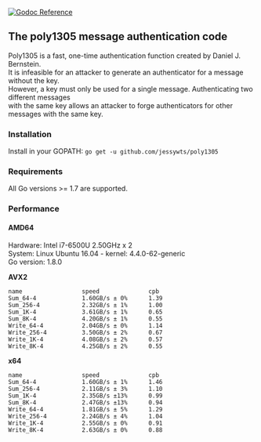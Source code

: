 [![Godoc Reference](https://godoc.org/github.com/aead/poly1305?status.svg)](https://godoc.org/github.com/aead/poly1305)

## The poly1305 message authentication code

Poly1305 is a fast, one-time authentication function created by Daniel J. Bernstein.  
It is infeasible for an attacker to generate an authenticator for a message without the key.  
However, a key must only be used for a single message. Authenticating two different messages  
with the same key allows an attacker to forge authenticators for other messages with the same key.

### Installation

Install in your GOPATH: `go get -u github.com/jessywts/poly1305`

### Requirements

All Go versions >= 1.7 are supported.

### Performance

#### AMD64

Hardware: Intel i7-6500U 2.50GHz x 2  
System: Linux Ubuntu 16.04 - kernel: 4.4.0-62-generic  
Go version: 1.8.0

**AVX2**

```
name                 speed              cpb
Sum_64-4             1.60GB/s ± 0%      1.39
Sum_256-4            2.32GB/s ± 1%      1.00
Sum_1K-4             3.61GB/s ± 1%      0.65
Sum_8K-4             4.20GB/s ± 1%      0.55
Write_64-4           2.04GB/s ± 0%      1.14
Write_256-4          3.50GB/s ± 2%      0.67
Write_1K-4           4.08GB/s ± 2%      0.57
Write_8K-4           4.25GB/s ± 2%      0.55
```

**x64**

```
name                 speed              cpb
Sum_64-4             1.60GB/s ± 1%      1.46
Sum_256-4            2.11GB/s ± 3%      1.10
Sum_1K-4             2.35GB/s ±13%      0.99
Sum_8K-4             2.47GB/s ±13%      0.94
Write_64-4           1.81GB/s ± 5%      1.29
Write_256-4          2.24GB/s ± 4%      1.04
Write_1K-4           2.55GB/s ± 0%      0.91
Write_8K-4           2.63GB/s ± 0%      0.88
```
